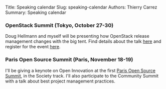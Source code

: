 Title: Speaking calendar
Slug: speaking-calendar
Authors: Thierry Carrez
Summary: Speaking calendar


### OpenStack Summit (Tokyo, October 27-30)

Doug Hellmann and myself will be presenting how OpenStack release management
changes with the big tent. Find details about the talk
[here](http://sched.co/4A0o) and register for the event
[here](https://www.openstack.org/summit/tokyo-2015/).


### Paris Open Source Summit (Paris, November 18-19)

I'll be giving a keynote on Open Innovation at the first
[Paris Open Source Summit](http://opensourcesummit.paris/), in the Society
track. I'll also participate to the Community Summit with a talk about best
project management practices.
